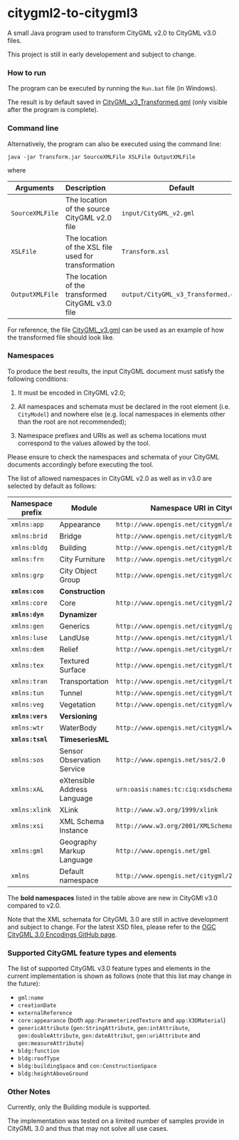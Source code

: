# citygml2-to-citygml3

A small Java program used to transform CityGML v2.0 to CityGML v3.0 files.

This project is still in early developement and subject to change.

### How to run
The program can be executed by running the `Run.bat` file (in Windows).

The result is by default saved in [CityGML_v3_Transformed.gml](CityGML_v3_Transformed.gml) (only visible after the program is complete).

### Command line
Alternatively, the program can also be executed using the command line:
```batch
java -jar Transform.jar SourceXMLFile XSLFile OutputXMLFile
```
where 

| Arguments        | Description           | Default  |
| ------------- |:-------------| -----|
| `SourceXMLFile`      | The location of the source CityGML v2.0 file | `input/CityGML_v2.gml` |
| `XSLFile`      | The location of the XSL file used for transformation | `Transform.xsl` |
| `OutputXMLFile`      | The location of the transformed CityGML v3.0 file | `output/CityGML_v3_Transformed.gml` |

For reference, the file [CityGML_v3.gml](output/CityGML_v3.gml) can be used as an example of how the transformed file should look like.

### Namespaces
To produce the best results, the input CityGML document must satisfy the following conditions:

1. It must be encoded in CityGML v2.0;

2. All namespaces and schemata must be declared in the root element (i.e. `CityModel`) and nowhere else (e.g. local namespaces in elements other than the root are not recommended);

3. Namespace prefixes and URIs as well as schema locations must correspond to the values allowed by the tool. 

Please ensure to check the namespaces and schemata of your CityGML documents accordingly before executing the tool.

The list of allowed namespaces in CityGML v2.0 as well as in v3.0 are selected by default as follows:

| Namespace prefix        | Module |       Namespace URI in CityGML v2.0           |      Namespace URI in CityGML v3.0  |
| ------------- |------|-------------| -----|
| `xmlns:app` | Appearance | `http://www.opengis.net/citygml/appearance/2.0` | `http://www.opengis.net/citygml/appearance/3.0` |
| `xmlns:brid` | Bridge | `http://www.opengis.net/citygml/bridge/2.0` | `http://www.opengis.net/citygml/bridge/3.0` |
| `xmlns:bldg` | Building | `http://www.opengis.net/citygml/building/2.0` | `http://www.opengis.net/citygml/building/3.0` |
| `xmlns:frn` | City Furniture | `http://www.opengis.net/citygml/cityfurniture/2.0` | `http://www.opengis.net/citygml/cityfurniture/3.0` |
| `xmlns:grp` | City Object Group | `http://www.opengis.net/citygml/cityobjectgroup/2.0` | `http://www.opengis.net/citygml/cityobjectgroup/3.0` |
| **`xmlns:con`** | **Construction** |  | **`http://www.opengis.net/citygml/construction/3.0`** |
| `xmlns:core` | Core | `http://www.opengis.net/citygml/2.0` | `http://www.opengis.net/citygml/3.0` |
| **`xmlns:dyn`** | **Dynamizer** |  | **`http://www.opengis.net/citygml/dynamizer/3.0`** |
| `xmlns:gen` | Generics | `http://www.opengis.net/citygml/generics/2.0` | `http://www.opengis.net/citygml/generics/3.0` |
| `xmlns:luse` | LandUse | `http://www.opengis.net/citygml/landuse/2.0` | `http://www.opengis.net/citygml/landuse/3.0` |
| `xmlns:dem` | Relief | `http://www.opengis.net/citygml/relief/2.0` | `http://www.opengis.net/citygml/relief/3.0` |
| `xmlns:tex` | Textured Surface | `http://www.opengis.net/citygml/texturedsurface/2.0` | `http://www.opengis.net/citygml/texturedsurface/2.0` |
| `xmlns:tran` | Transportation | `http://www.opengis.net/citygml/transportation/2.0` | `http://www.opengis.net/citygml/transportation/3.0` |
| `xmlns:tun` | Tunnel | `http://www.opengis.net/citygml/tunnel/2.0` | `http://www.opengis.net/citygml/tunnel/3.0` |
| `xmlns:veg` | Vegetation | `http://www.opengis.net/citygml/vegetation/2.0` | `http://www.opengis.net/citygml/vegetation/3.0` |
| **`xmlns:vers`** | **Versioning** |  | **`http://www.opengis.net/citygml/versioning/3.0`** |
| `xmlns:wtr` | WaterBody | `http://www.opengis.net/citygml/waterbody/2.0` | `http://www.opengis.net/citygml/waterbody/3.0` |
| **`xmlns:tsml`** | **TimeseriesML** |  | **`http://www.opengis.net/tsml/1.0`** |
| `xmlns:sos` | Sensor Observation Service | `http://www.opengis.net/sos/2.0` | `http://www.opengis.net/sos/2.0` |
| `xmlns:xAL` | eXtensible Address Language | `urn:oasis:names:tc:ciq:xsdschema:xAL:2.0` | `urn:oasis:names:tc:ciq:xsdschema:xAL:2.0` |
| `xmlns:xlink` | XLink | `http://www.w3.org/1999/xlink` | `http://www.w3.org/1999/xlink` |
| `xmlns:xsi` | XML Schema Instance | `http://www.w3.org/2001/XMLSchema-instance` | `http://www.w3.org/2001/XMLSchema-instance` |
| `xmlns:gml` | Geography Markup Language | `http://www.opengis.net/gml` | `http://www.opengis.net/gml/3.2` |
| `xmlns` | Default namespace | `http://www.opengis.net/citygml/2.0` | `http://www.opengis.net/citygml/3.0` |

The **bold namespaces** listed in the table above are new in CityGMl v3.0 compared to v2.0.

Note that the XML schemata for CityGML 3.0 are still in active development and subject to change. For the latest XSD files, please refer to the [OGC CityGML 3.0 Encodings GitHub page](https://github.com/opengeospatial/CityGML-3.0Encodings).

### Supported CityGML feature types and elements
The list of supported CityGML v3.0 feature types and elements in the current implementation is shown as follows (note that this list may change in the future):

+ `gml:name`
+ `creationDate`
+ `externalReference`
+ `core:appearance` (both `app:ParameterizedTexture` and `app:X3DMaterial`)
+ `genericAttribute` (`gen:StringAttribute`, `gen:intAttribute`, `gen:doubleAttribute`, `gen:dateAttribut`, `gen:uriAttribute` and `gen:measureAttribute`)
+ `bldg:function`
+ `bldg:roofType`
+ `bldg:buildingSpace` and `con:ConstructionSpace`
+ `bldg:heightAboveGround`



### Other Notes
Currently, only the Building module is supported.

The implementation was tested on a limited number of samples provide in CityGML 3.0 and thus that may not solve all use cases.

